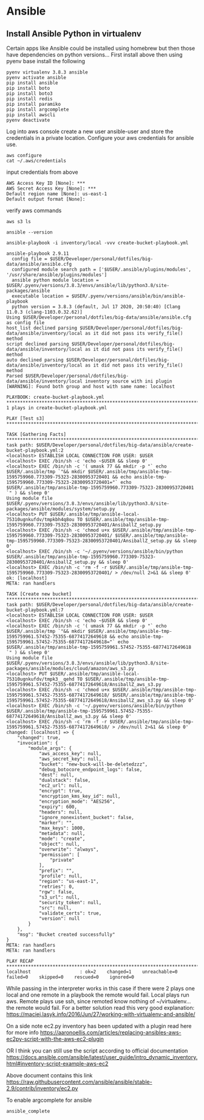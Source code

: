 # Ansible

## Install Ansible Python in virtualenv

Certain apps like Ansible could be installed using homebrew but then those have dependencies on python versions... First install above then using pyenv base install the following

```console
pyenv virtualenv 3.8.3 ansible
pyenv activate ansible
pip install ansible
pip install boto
pip install boto3
pip install redis
pip install paramiko
pip install argcomplete
pip install awscli
pyenv deactivate
```

Log into aws console create a new user ansible-user and store the credentials in a private location.
Configure your aws credentials for ansible use.

```console
aws configure
cat ~/.aws/credentials
```

input credentials from above

```console
AWS Access Key ID [None]: ***
AWS Secret Access Key [None]: ***
Default region name [None]: us-east-1
Default output format [None]:
```

verify aws commands

```console
aws s3 ls
```

```console
ansible --version
```

```console
ansible-playbook -i inventory/local -vvv create-bucket-playbook.yml
```

```console
ansible-playbook 2.9.11
  config file = $USER/Developer/personal/dotfiles/big-data/ansible/ansible.cfg
  configured module search path = ['$USER/.ansible/plugins/modules', '/usr/share/ansible/plugins/modules']
  ansible python module location = $USER/.pyenv/versions/3.8.3/envs/ansible/lib/python3.8/site-packages/ansible
  executable location = $USER/.pyenv/versions/ansible/bin/ansible-playbook
  python version = 3.8.3 (default, Jul 17 2020, 20:50:40) [Clang 11.0.3 (clang-1103.0.32.62)]
Using $USER/Developer/personal/dotfiles/big-data/ansible/ansible.cfg as config file
host_list declined parsing $USER/Developer/personal/dotfiles/big-data/ansible/inventory/local as it did not pass its verify_file() method
script declined parsing $USER/Developer/personal/dotfiles/big-data/ansible/inventory/local as it did not pass its verify_file() method
auto declined parsing $USER/Developer/personal/dotfiles/big-data/ansible/inventory/local as it did not pass its verify_file() method
Parsed $USER/Developer/personal/dotfiles/big-data/ansible/inventory/local inventory source with ini plugin
[WARNING]: Found both group and host with same name: localhost

PLAYBOOK: create-bucket-playbook.yml ***********************************************************************************************************************************
1 plays in create-bucket-playbook.yml

PLAY [Test s3] *********************************************************************************************************************************************************

TASK [Gathering Facts] *************************************************************************************************************************************************
task path: $USER/Developer/personal/dotfiles/big-data/ansible/create-bucket-playbook.yml:2
<localhost> ESTABLISH LOCAL CONNECTION FOR USER: $USER
<localhost> EXEC /bin/sh -c 'echo ~$USER && sleep 0'
<localhost> EXEC /bin/sh -c '( umask 77 && mkdir -p "` echo $USER/.ansible/tmp `"&& mkdir $USER/.ansible/tmp/ansible-tmp-1595759960.773309-75323-28300953720401 && echo ansible-tmp-1595759960.773309-75323-28300953720401="` echo $USER/.ansible/tmp/ansible-tmp-1595759960.773309-75323-28300953720401 `" ) && sleep 0'
Using module file $USER/.pyenv/versions/3.8.3/envs/ansible/lib/python3.8/site-packages/ansible/modules/system/setup.py
<localhost> PUT $USER/.ansible/tmp/ansible-local-75310ugnkufdv/tmpkbh4q8ou TO $USER/.ansible/tmp/ansible-tmp-1595759960.773309-75323-28300953720401/AnsiballZ_setup.py
<localhost> EXEC /bin/sh -c 'chmod u+x $USER/.ansible/tmp/ansible-tmp-1595759960.773309-75323-28300953720401/ $USER/.ansible/tmp/ansible-tmp-1595759960.773309-75323-28300953720401/AnsiballZ_setup.py && sleep 0'
<localhost> EXEC /bin/sh -c '~/.pyenv/versions/ansible/bin/python $USER/.ansible/tmp/ansible-tmp-1595759960.773309-75323-28300953720401/AnsiballZ_setup.py && sleep 0'
<localhost> EXEC /bin/sh -c 'rm -f -r $USER/.ansible/tmp/ansible-tmp-1595759960.773309-75323-28300953720401/ > /dev/null 2>&1 && sleep 0'
ok: [localhost]
META: ran handlers

TASK [Create new bucket] ***********************************************************************************************************************************************
task path: $USER/Developer/personal/dotfiles/big-data/ansible/create-bucket-playbook.yml:7
<localhost> ESTABLISH LOCAL CONNECTION FOR USER: $USER
<localhost> EXEC /bin/sh -c 'echo ~$USER && sleep 0'
<localhost> EXEC /bin/sh -c '( umask 77 && mkdir -p "` echo $USER/.ansible/tmp `"&& mkdir $USER/.ansible/tmp/ansible-tmp-1595759961.57452-75355-68774172649618 && echo ansible-tmp-1595759961.57452-75355-68774172649618="` echo $USER/.ansible/tmp/ansible-tmp-1595759961.57452-75355-68774172649618 `" ) && sleep 0'
Using module file $USER/.pyenv/versions/3.8.3/envs/ansible/lib/python3.8/site-packages/ansible/modules/cloud/amazon/aws_s3.py
<localhost> PUT $USER/.ansible/tmp/ansible-local-75310ugnkufdv/tmpk3__qehd TO $USER/.ansible/tmp/ansible-tmp-1595759961.57452-75355-68774172649618/AnsiballZ_aws_s3.py
<localhost> EXEC /bin/sh -c 'chmod u+x $USER/.ansible/tmp/ansible-tmp-1595759961.57452-75355-68774172649618/ $USER/.ansible/tmp/ansible-tmp-1595759961.57452-75355-68774172649618/AnsiballZ_aws_s3.py && sleep 0'
<localhost> EXEC /bin/sh -c '~/.pyenv/versions/ansible/bin/python $USER/.ansible/tmp/ansible-tmp-1595759961.57452-75355-68774172649618/AnsiballZ_aws_s3.py && sleep 0'
<localhost> EXEC /bin/sh -c 'rm -f -r $USER/.ansible/tmp/ansible-tmp-1595759961.57452-75355-68774172649618/ > /dev/null 2>&1 && sleep 0'
changed: [localhost] => {
    "changed": true,
    "invocation": {
        "module_args": {
            "aws_access_key": null,
            "aws_secret_key": null,
            "bucket": "new-buck-will-be-deletedzzz",
            "debug_botocore_endpoint_logs": false,
            "dest": null,
            "dualstack": false,
            "ec2_url": null,
            "encrypt": true,
            "encryption_kms_key_id": null,
            "encryption_mode": "AES256",
            "expiry": 600,
            "headers": null,
            "ignore_nonexistent_bucket": false,
            "marker": "",
            "max_keys": 1000,
            "metadata": null,
            "mode": "create",
            "object": null,
            "overwrite": "always",
            "permission": [
                "private"
            ],
            "prefix": "",
            "profile": null,
            "region": "us-east-1",
            "retries": 0,
            "rgw": false,
            "s3_url": null,
            "security_token": null,
            "src": null,
            "validate_certs": true,
            "version": null
        }
    },
    "msg": "Bucket created successfully"
}
META: ran handlers
META: ran handlers

PLAY RECAP *************************************************************************************************************************************************************
localhost                  : ok=2    changed=1    unreachable=0    failed=0    skipped=0    rescued=0    ignored=0
```

While passing in the interpreter works in this case if there were 2 plays one local and one remote in a playbook the remote would fail. Local plays run aws. Remote plays use ssh, since remoted know nothing of ~/virtualenv... the remote would fail. For a better solution read this very good explanation:
<https://maciej.lasyk.info/2016/Jun/27/working-with-virtualenv-and-ansible/>

On a side note ec2.py inventory has been updated with a plugin read here for more info
<https://aaronoellis.com/articles/replacing-ansibles-aws-ec2py-script-with-the-aws-ec2-plugin>

OR I think you can still use the script according to official documentation
<https://docs.ansible.com/ansible/latest/user_guide/intro_dynamic_inventory.html#inventory-script-example-aws-ec2>

Above document contains this link
<https://raw.githubusercontent.com/ansible/ansible/stable-2.9/contrib/inventory/ec2.py>

To enable argcomplete for ansible

```console
ansible_complete
```
